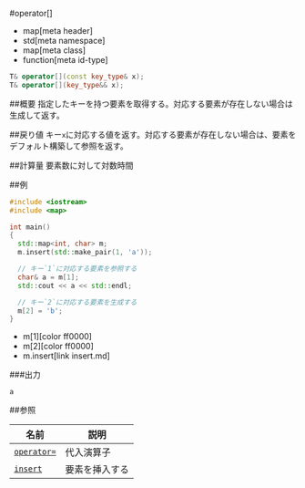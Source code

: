 #operator[]
* map[meta header]
* std[meta namespace]
* map[meta class]
* function[meta id-type]

```cpp
T& operator[](const key_type& x);
T& operator[](key_type&& x);
```

##概要
指定したキーを持つ要素を取得する。対応する要素が存在しない場合は生成して返す。


##戻り値
キー`x`に対応する値を返す。対応する要素が存在しない場合は、要素をデフォルト構築して参照を返す。


##計算量
要素数に対して対数時間


##例
```cpp
#include <iostream>
#include <map>

int main()
{
  std::map<int, char> m;
  m.insert(std::make_pair(1, 'a'));

  // キー`1`に対応する要素を参照する
  char& a = m[1];
  std::cout << a << std::endl;

  // キー`2`に対応する要素を生成する
  m[2] = 'b';
}
```
* m[1][color ff0000]
* m[2][color ff0000]
* m.insert[link insert.md]

###出力
```
a
```

##参照

| 名前 | 説明 |
|------------------------------------------------|-----------------------|
| [`operator=`](/reference/map/map/op_assign.md) | 代入演算子 |
| [`insert`](/reference/map/map/insert.md) | 要素を挿入する |


